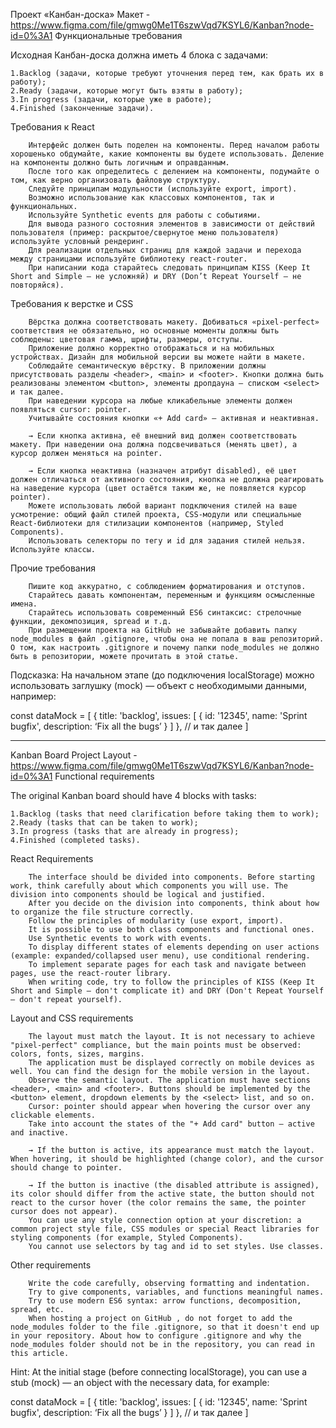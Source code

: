Проект «Канбан-доска»
Макет - https://www.figma.com/file/gmwg0Me1T6szwVqd7KSYL6/Kanban?node-id=0%3A1
Функциональные требования

Исходная Канбан-доска должна иметь 4 блока с задачами:

    1.Backlog (задачи, которые требуют уточнения перед тем, как брать их в работу);
    2.Ready (задачи, которые могут быть взяты в работу);
    3.In progress (задачи, которые уже в работе);
    4.Finished (законченные задачи).

Требования к React

        Интерфейс должен быть поделен на компоненты. Перед началом работы хорошенько обдумайте, какие компоненты вы будете использовать. Деление на компоненты должно быть логичным и оправданным.
        После того как определитесь с делением на компоненты, подумайте о том, как верно организовать файловую структуру.
        Следуйте принципам модульности (используйте export, import).
        Возможно использование как классовых компонентов, так и функциональных.
        Используйте Synthetic events для работы с событиями.
        Для вывода разного состояния элементов в зависимости от действий пользователя (пример: раскрытое/свернутое меню пользователя) используйте условный рендеринг.
        Для реализации отдельных страниц для каждой задачи и перехода между страницами используйте библиотеку react-router. 
        При написании кода старайтесь следовать принципам KISS (Keep It Short and Simple — не усложняй) и DRY (Don’t Repeat Yourself — не повторяйся).

Требования к верстке и CSS

        Вёрстка должна соответствовать макету. Добиваться «pixel-perfect» соответствия не обязательно, но основные моменты должны быть соблюдены: цветовая гамма, шрифты, размеры, отступы.
        Приложение должно корректно отображаться и на мобильных устройствах. Дизайн для мобильной версии вы можете найти в макете.
        Соблюдайте семантическую вёрстку. В приложении должны присутствовать разделы <header>, <main> и <footer>. Кнопки должна быть реализованы элементом <button>, элементы дропдауна — списком <select> и так далее.
        При наведении курсора на любые кликабельные элементы должен появляться cursor: pointer.
        Учитывайте состояния кнопки «+ Add card» — активная и неактивная.

        → Если кнопка активна, её внешний вид должен соответствовать макету. При наведении она должна подсвечиваться (менять цвет), а курсор должен меняться на pointer.

        → Если кнопка неактивна (назначен атрибут disabled), её цвет должен отличаться от активного состояния, кнопка не должна реагировать на наведение курсора (цвет остаётся таким же, не появляется курсор pointer).
        Можете использовать любой вариант подключения стилей на ваше усмотрение: общий файл стилей проекта, CSS-модули или специальные React-библиотеки для стилизации компонентов (например, Styled Components). 
        Использовать селекторы по тегу и id для задания стилей нельзя. Используйте классы. 

Прочие требования

        Пишите код аккуратно, с соблюдением форматирования и отступов.
        Старайтесь давать компонентам, переменным и функциям осмысленные имена.
        Старайтесь использовать современный ES6 синтаксис: стрелочные функции, декомпозиция, spread и т.д.
        При размещении проекта на GitHub не забывайте добавить папку node_modules в файл .gitignore, чтобы она не попала в ваш репозиторий. О том, как настроить .gitignore и почему папки node_modules не должно быть в репозитории, можете прочитать в этой статье.

Подсказка: На начальном этапе (до подключения localStorage) можно использовать заглушку (mock) — объект с необходимыми данными, например:

const dataMock = [
   {
        title: 'backlog',
        issues: [
            {
                id: '12345',
                name: 'Sprint bugfix',
	    description: ‘Fix all the bugs’
            }
        ]
   },
   // и так далее
]

-------------------------------------------------------------------------------------

Kanban Board Project
Layout - https://www.figma.com/file/gmwg0Me1T6szwVqd7KSYL6/Kanban?node-id=0%3A1
Functional requirements

The original Kanban board should have 4 blocks with tasks:

    1.Backlog (tasks that need clarification before taking them to work);
    2.Ready (tasks that can be taken to work);
    3.In progress (tasks that are already in progress);
    4.Finished (completed tasks).

React Requirements

        The interface should be divided into components. Before starting work, think carefully about which components you will use. The division into components should be logical and justified.
        After you decide on the division into components, think about how to organize the file structure correctly.
        Follow the principles of modularity (use export, import).
        It is possible to use both class components and functional ones.
        Use Synthetic events to work with events.
        To display different states of elements depending on user actions (example: expanded/collapsed user menu), use conditional rendering.
        To implement separate pages for each task and navigate between pages, use the react-router library. 
        When writing code, try to follow the principles of KISS (Keep It Short and Simple — don't complicate it) and DRY (Don't Repeat Yourself — don't repeat yourself).

Layout and CSS requirements

        The layout must match the layout. It is not necessary to achieve "pixel-perfect" compliance, but the main points must be observed: colors, fonts, sizes, margins.
        The application must be displayed correctly on mobile devices as well. You can find the design for the mobile version in the layout.
        Observe the semantic layout. The application must have sections <header>, <main> and <footer>. Buttons should be implemented by the <button> element, dropdown elements by the <select> list, and so on.
        Cursor: pointer should appear when hovering the cursor over any clickable elements.
        Take into account the states of the "+ Add card" button — active and inactive.

        → If the button is active, its appearance must match the layout. When hovering, it should be highlighted (change color), and the cursor should change to pointer.

        → If the button is inactive (the disabled attribute is assigned), its color should differ from the active state, the button should not react to the cursor hover (the color remains the same, the pointer cursor does not appear).
        You can use any style connection option at your discretion: a common project style file, CSS modules or special React libraries for styling components (for example, Styled Components). 
        You cannot use selectors by tag and id to set styles. Use classes. 

Other requirements

        Write the code carefully, observing formatting and indentation.
        Try to give components, variables, and functions meaningful names.
        Try to use modern ES6 syntax: arrow functions, decomposition, spread, etc.
        When hosting a project on GitHub , do not forget to add the node_modules folder to the file .gitignore, so that it doesn't end up in your repository. About how to configure .gitignore and why the node_modules folder should not be in the repository, you can read in this article.

Hint: At the initial stage (before connecting localStorage), you can use a stub (mock) — an object with the necessary data, for example:

const dataMock = [
   {
        title: 'backlog',
        issues: [
            {
                id: '12345',
                name: 'Sprint bugfix',
	    description: ‘Fix all the bugs’
            }
        ]
   },
   // и так далее
]